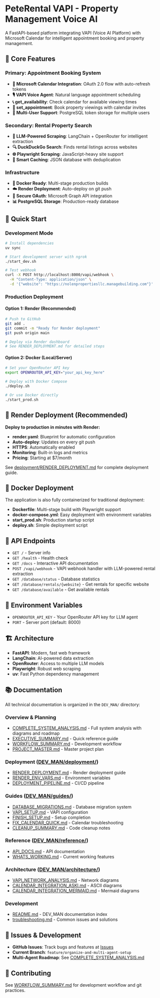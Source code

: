 # PeteRental VAPI - Property Management Voice AI

A FastAPI-based platform integrating VAPI (Voice AI Platform) with Microsoft Calendar for intelligent appointment booking and property management.

## 🚀 **Core Features**

### **Primary: Appointment Booking System**
- **📅 Microsoft Calendar Integration**: OAuth 2.0 flow with auto-refresh tokens
- **🎙️ VAPI Voice Agent**: Natural language appointment scheduling
- **📞 get_availability**: Check calendar for available viewing times
- **📝 set_appointment**: Book property viewings with calendar invites
- **👥 Multi-User Support**: PostgreSQL token storage for multiple users

### **Secondary: Rental Property Search**
- **🤖 LLM-Powered Scraping**: LangChain + OpenRouter for intelligent extraction
- **🔍 DuckDuckGo Search**: Finds rental listings across websites
- **🌐 Playwright Scraping**: JavaScript-heavy site support
- **💾 Smart Caching**: JSON database with deduplication

### **Infrastructure**
- **🐳 Docker Ready**: Multi-stage production builds
- **☁️ Render Deployment**: Auto-deploy on git push
- **🔐 Secure OAuth**: Microsoft Graph API integration
- **📊 PostgreSQL Storage**: Production-ready database

## 🚀 **Quick Start**

### **Development Mode**

```bash
# Install dependencies
uv sync

# Start development server with ngrok
./start_dev.sh

# Test webhook
curl -X POST http://localhost:8000/vapi/webhook \
  -H "Content-Type: application/json" \
  -d '{"website": "https://nolenpropertiesllc.managebuilding.com"}'
```

### **Production Deployment**

#### **Option 1: Render (Recommended)**

```bash
# Push to GitHub
git add .
git commit -m "Ready for Render deployment"
git push origin main

# Deploy via Render dashboard
# See RENDER_DEPLOYMENT.md for detailed steps
```

#### **Option 2: Docker (Local/Server)**

```bash
# Set your OpenRouter API key
export OPENROUTER_API_KEY="your_api_key_here"

# Deploy with Docker Compose
./deploy.sh

# Or use Docker directly
./start_prod.sh
```

## 🚀 **Render Deployment (Recommended)**

**Deploy to production in minutes with Render:**

- **render.yaml**: Blueprint for automatic configuration
- **Auto-deploy**: Updates on every git push
- **HTTPS**: Automatically enabled
- **Monitoring**: Built-in logs and metrics
- **Pricing**: Starting at $7/month

See [deployment/RENDER_DEPLOYMENT.md](DEV_MAN/deployment/RENDER_DEPLOYMENT.md) for complete deployment guide.

## 🐳 **Docker Deployment**

The application is also fully containerized for traditional deployment:

- **Dockerfile**: Multi-stage build with Playwright support
- **docker-compose.yml**: Easy deployment with environment variables
- **start_prod.sh**: Production startup script
- **deploy.sh**: Simple deployment script

## 📡 **API Endpoints**

- `GET /` - Server info
- `GET /health` - Health check
- `GET /docs` - Interactive API documentation
- `POST /vapi/webhook` - VAPI webhook handler with LLM-powered rental extraction
- `GET /database/status` - Database statistics
- `GET /database/rentals/{website}` - Get rentals for specific website
- `GET /database/available` - Get available rentals

## 🔧 **Environment Variables**

- `OPENROUTER_API_KEY` - Your OpenRouter API key for LLM agent
- `PORT` - Server port (default: 8000)

## 🏗️ **Architecture**

- **FastAPI**: Modern, fast web framework
- **LangChain**: AI-powered data extraction
- **OpenRouter**: Access to multiple LLM models
- **Playwright**: Robust web scraping
- **uv**: Fast Python dependency management

## 📚 **Documentation**

All technical documentation is organized in the `DEV_MAN/` directory:

### **Overview & Planning**
- [COMPLETE_SYSTEM_ANALYSIS.md](DEV_MAN/COMPLETE_SYSTEM_ANALYSIS.md) - Full system analysis with diagrams and roadmap
- [EXECUTIVE_SUMMARY.md](DEV_MAN/EXECUTIVE_SUMMARY.md) - Quick reference guide
- [WORKFLOW_SUMMARY.md](DEV_MAN/WORKFLOW_SUMMARY.md) - Development workflow
- [PROJECT_MASTER.md](DEV_MAN/PROJECT_MASTER.md) - Master project plan

### **Deployment** ([DEV_MAN/deployment/](DEV_MAN/deployment/))
- [RENDER_DEPLOYMENT.md](DEV_MAN/deployment/RENDER_DEPLOYMENT.md) - Render deployment guide
- [RENDER_ENV_VARS.md](DEV_MAN/deployment/RENDER_ENV_VARS.md) - Environment variables
- [DEPLOYMENT_PIPELINE.md](DEV_MAN/deployment/DEPLOYMENT_PIPELINE.md) - CI/CD pipeline

### **Guides** ([DEV_MAN/guides/](DEV_MAN/guides/))
- [DATABASE_MIGRATIONS.md](DEV_MAN/guides/DATABASE_MIGRATIONS.md) - Database migration system
- [VAPI_SETUP.md](DEV_MAN/guides/VAPI_SETUP.md) - VAPI configuration
- [FINISH_SETUP.md](DEV_MAN/guides/FINISH_SETUP.md) - Setup completion
- [FIX_CALENDAR_QUICK.md](DEV_MAN/guides/FIX_CALENDAR_QUICK.md) - Calendar troubleshooting
- [CLEANUP_SUMMARY.md](DEV_MAN/guides/CLEANUP_SUMMARY.md) - Code cleanup notes

### **Reference** ([DEV_MAN/reference/](DEV_MAN/reference/))
- [API_DOCS.md](DEV_MAN/reference/API_DOCS.md) - API documentation
- [WHATS_WORKING.md](DEV_MAN/reference/WHATS_WORKING.md) - Current working features

### **Architecture** ([DEV_MAN/architecture/](DEV_MAN/architecture/))
- [VAPI_NETWORK_ANALYSIS.md](DEV_MAN/architecture/VAPI_NETWORK_ANALYSIS.md) - Network diagrams
- [CALENDAR_INTEGRATION_ASKI.md](DEV_MAN/architecture/CALENDAR_INTEGRATION_ASKI.md) - ASCII diagrams
- [CALENDAR_INTEGRATION_MERMAID.md](DEV_MAN/architecture/CALENDAR_INTEGRATION_MERMAID.md) - Mermaid diagrams

### **Development**
- [README.md](DEV_MAN/README.md) - DEV_MAN documentation index
- [troubleshooting.md](DEV_MAN/troubleshooting.md) - Common issues and solutions

## 🐛 **Issues & Development**

- **GitHub Issues**: Track bugs and features at [Issues](https://github.com/Mark0025/PeteRental_vapi_10_02_25/issues)
- **Current Branch**: `feature/organize-and-multi-agent-setup`
- **Multi-Agent Roadmap**: See [COMPLETE_SYSTEM_ANALYSIS.md](DEV_MAN/COMPLETE_SYSTEM_ANALYSIS.md)

## 🤝 **Contributing**

See [WORKFLOW_SUMMARY.md](DEV_MAN/WORKFLOW_SUMMARY.md) for development workflow and git practices.
